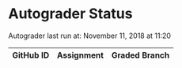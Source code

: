 # Autograder Status
Autograder last run at: November 11, 2018 at 11:20

| GitHub ID | Assignment | Graded Branch |
|-----------|------------|---------------|
